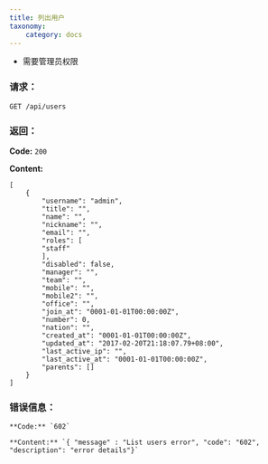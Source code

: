 ```yaml
---
title: 列出用户
taxonomy:
    category: docs
---
```


- 需要管理员权限

### 请求：

    GET /api/users

### 返回：

**Code:** `200`

**Content:** 
```
[
    {
        "username": "admin",
        "title": "",
        "name": "",
        "nickname": "",
        "email": "",
        "roles": [
        "staff"
        ],
        "disabled": false,
        "manager": "",
        "team": "",
        "mobile": "",
        "mobile2": "",
        "office": "",
        "join_at": "0001-01-01T00:00:00Z",
        "number": 0,
        "nation": "",
        "created_at": "0001-01-01T00:00:00Z",
        "updated_at": "2017-02-20T21:18:07.79+08:00",
        "last_active_ip": "",
        "last_active_at": "0001-01-01T00:00:00Z",
        "parents": []
    }
]
```

### 错误信息：

    **Code:** `602`
  	
  	**Content:** `{ "message" : "List users error", "code": "602", "description": "error details"}`